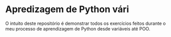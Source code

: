 # Apredizagem de Python vári
O intuito deste repositório é demonstrar todos os exercícios feitos durante o meu processo de aprendizagem de Python desde variáveis até POO.

